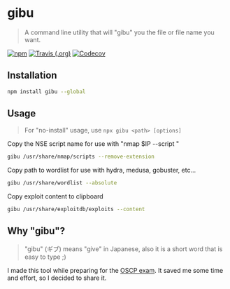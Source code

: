 gibu
====
> A command line utility that will "gibu" you the file or file name you want.

[![npm](https://img.shields.io/npm/v/gibu?style=for-the-badge)](https://www.npmjs.com/package/gibu)
[![Travis (.org)](https://img.shields.io/travis/jhwohlgemuth/gibu?style=for-the-badge)](https://travis-ci.org/jhwohlgemuth/gibu)
[![Codecov](https://img.shields.io/codecov/c/github/jhwohlgemuth/gibu?style=for-the-badge)](https://codecov.io/gh/jhwohlgemuth/gibu)

Installation
------------
```bash
npm install gibu --global
```

Usage
-----
> For "no-install" usage, use `npx gibu <path> [options]`

Copy the NSE script name for use with "nmap $IP --script <paste here>"
```bash
gibu /usr/share/nmap/scripts --remove-extension
```

Copy path to wordlist for use with hydra, medusa, gobuster, etc...
```bash
gibu /usr/share/wordlist --absolute
```

Copy exploit content to clipboard
```bash
gibu /usr/share/exploitdb/exploits --content
```

Why "gibu"?
-----------
> "gibu" (ギブ) means "give" in Japanese, also it is a short word that is easy to type ;)

I made this tool while preparing for the [OSCP exam](https://www.offensive-security.com/pwk-oscp/). It saved me some time and effort, so I decided to share it.